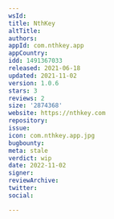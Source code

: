 ```yaml
---
wsId: 
title: NthKey
altTitle: 
authors: 
appId: com.nthkey.app
appCountry: 
idd: 1491367033
released: 2021-06-18
updated: 2021-11-02
version: 1.0.6
stars: 3
reviews: 2
size: '2874368'
website: https://nthkey.com
repository: 
issue: 
icon: com.nthkey.app.jpg
bugbounty: 
meta: stale
verdict: wip
date: 2022-11-02
signer: 
reviewArchive: 
twitter: 
social: 

---
```


